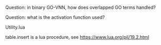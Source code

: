 
Question: in binary GO-VNN, how does overlapped GO terms handled?

Question: what is the activation function used?

Utility.lua 

table.insert is a lua procedure, see  https://www.lua.org/pil/19.2.html
